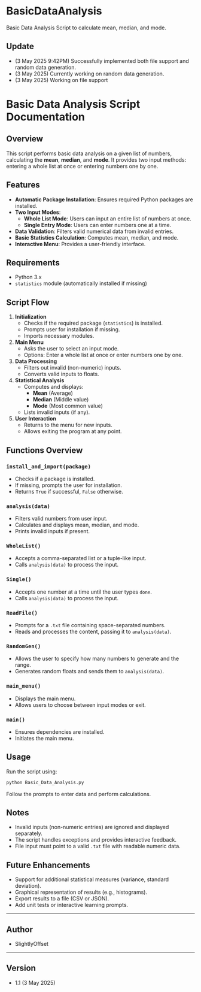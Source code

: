# BasicDataAnalysis
 Basic Data Analysis Script to calculate mean, median, and mode.

## Update
- (3 May 2025 9:42PM) Successfully implemented both file support and random data generation.
- (3 May 2025) Currently working on random data generation.
- (3 May 2025) Working on file support

# Basic Data Analysis Script Documentation

## Overview
This script performs basic data analysis on a given list of numbers, calculating the **mean**, **median**, and **mode**. It provides two input methods: entering a whole list at once or entering numbers one by one.

## Features
- **Automatic Package Installation**: Ensures required Python packages are installed.
- **Two Input Modes**:
  - **Whole List Mode**: Users can input an entire list of numbers at once.
  - **Single Entry Mode**: Users can enter numbers one at a time.
- **Data Validation**: Filters valid numerical data from invalid entries.
- **Basic Statistics Calculation**: Computes mean, median, and mode.
- **Interactive Menu**: Provides a user-friendly interface.

## Requirements
- Python 3.x
- `statistics` module (automatically installed if missing)

## Script Flow
1. **Initialization**
   - Checks if the required package (`statistics`) is installed.
   - Prompts user for installation if missing.
   - Imports necessary modules.
2. **Main Menu**
   - Asks the user to select an input mode.
   - Options: Enter a whole list at once or enter numbers one by one.
3. **Data Processing**
   - Filters out invalid (non-numeric) inputs.
   - Converts valid inputs to floats.
4. **Statistical Analysis**
   - Computes and displays:
     - **Mean** (Average)
     - **Median** (Middle value)
     - **Mode** (Most common value)
   - Lists invalid inputs (if any).
5. **User Interaction**
   - Returns to the menu for new inputs.
   - Allows exiting the program at any point.

## Functions Overview
### `install_and_import(package)`
- Checks if a package is installed.
- If missing, prompts the user for installation.
- Returns `True` if successful, `False` otherwise.

### `analysis(data)`
- Filters valid numbers from user input.
- Calculates and displays mean, median, and mode.
- Prints invalid inputs if present.

### `WholeList()`
- Accepts a comma-separated list or a tuple-like input.
- Calls `analysis(data)` to process the input.

### `Single()`
- Accepts one number at a time until the user types `done`.
- Calls `analysis(data)` to process the input.

### `ReadFile()`
- Prompts for a `.txt` file containing space-separated numbers.
- Reads and processes the content, passing it to `analysis(data)`.

### `RandomGen()`
- Allows the user to specify how many numbers to generate and the range.
- Generates random floats and sends them to `analysis(data)`.

### `main_menu()`
- Displays the main menu.
- Allows users to choose between input modes or exit.

### `main()`
- Ensures dependencies are installed.
- Initiates the main menu.

## Usage
Run the script using:
```bash
python Basic_Data_Analysis.py
```
Follow the prompts to enter data and perform calculations.

## Notes
- Invalid inputs (non-numeric entries) are ignored and displayed separately.
- The script handles exceptions and provides interactive feedback.
- File input must point to a valid `.txt` file with readable numeric data.

## Future Enhancements
- Support for additional statistical measures (variance, standard deviation).
- Graphical representation of results (e.g., histograms).
- Export results to a file (CSV or JSON).
- Add unit tests or interactive learning prompts.
---

## Author
- SlightlyOffset

---

## Version
- 1.1 (3 May 2025)

